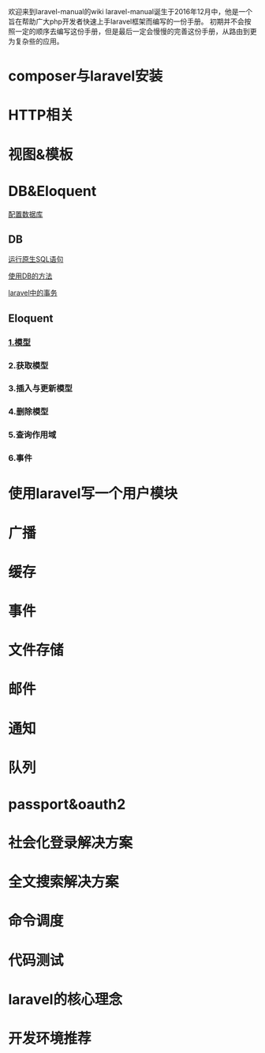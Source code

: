 欢迎来到laravel-manual的wiki
laravel-manual诞生于2016年12月中，他是一个旨在帮助广大php开发者快速上手laravel框架而编写的一份手册。
初期并不会按照一定的顺序去编写这份手册，但是最后一定会慢慢的完善这份手册，从路由到更为复杂些的应用。

# composer与laravel安装
# HTTP相关
# 视图&amp;模板
# DB&amp;Eloquent
[配置数据库](https://github.com/xshaitt/laravel-manual/wiki/%E9%85%8D%E7%BD%AE%E6%95%B0%E6%8D%AE%E5%BA%93)
## DB
[运行原生SQL语句](https://github.com/xshaitt/laravel-manual/wiki/%E4%BD%BF%E7%94%A8DB%E6%89%A7%E8%A1%8C%E5%8E%9F%E7%94%9FSQL)

[使用DB的方法](https://github.com/xshaitt/laravel-manual/wiki/使用DB的方法)

[laravel中的事务](https://github.com/xshaitt/laravel-manual/wiki/laravel中的事务)
## Eloquent
### [1.模型](https://github.com/xshaitt/laravel-manual/wiki/eloquent模型)
### 2.获取模型
### 3.插入与更新模型
### 4.删除模型
### 5.查询作用域
### 6.事件

# 使用laravel写一个用户模块
# 广播
# 缓存
# 事件
# 文件存储
# 邮件
# 通知
#  队列
#  passport&amp;oauth2
#  社会化登录解决方案
#  全文搜索解决方案
#  命令调度
#  代码测试
#  laravel的核心理念
# 开发环境推荐
